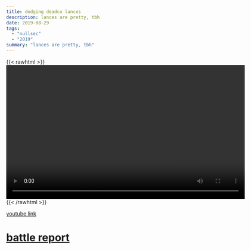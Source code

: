 ```yaml
---
title: dodging deadco lances
description: lances are pretty, tbh
date: 2019-08-29
tags:
  - "nullsec"
  - "2019"
summary: "lances are pretty, tbh"
---
```


{{< rawhtml >}}<video width="640" height="360" controls>
<source src="https://crowdfile.net/snuffed/dodging-lances.mp4" type="video/mp4">
Your browser does not support the video tag.</video>{{< /rawhtml >}}

[youtube link](https://www.youtube.com/watch?v=fO1yDLUeDrg)

# [battle report](https://zkillboard.com/related/30003687/201908271500/)
